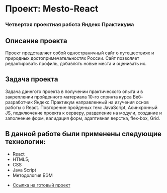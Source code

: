 # Проект: Mesto-React

### Четвертая проектная работа Яндекс Практикума

## Описание проекта
Проект представляет собой одностраничный сайт о путешествиях и природных достопримечательностях России.
Сайт позволяет редактировать профиль, добавлять новые места и оценивать их.

## Задача проекта
Задача даннгого проекта в получении практического опыта и в закреплении пройденного материала 10-го спринта курса Веб-разработчик Яндекс.Практикум 
направленный на изучения основ работы с React. Повторение пройденых тем: JavaScript, Асинхронный JS, подключение проекта к серверу, 
разделение на модули, создание и заполнение форм, валидация форм, адаптивная верстка, flex-box, Grid. 


## В данной работе были применены следующие технологии:
- React
- HTML5;
- CSS
- Java Script
- Методология БЭМ


* [Ссылка на готовый проект](https://egor-masyukov.github.io/mesto-react/)

